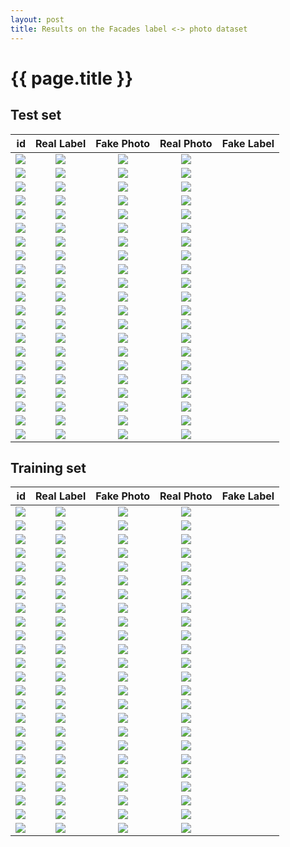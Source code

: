 ```yaml
---
layout: post
title: Results on the Facades label <-> photo dataset
---
```

{{ page.title }}
================

Test set
-------------------------------

| id | Real Label | Fake Photo | Real Photo | Fake Label |
|---:|:---------:|:----------:|:----------:|:----------:|
| ![]({{site.baseurl}}/images/facades/test/real_A/3.jpg) | ![]({{site.baseurl}}/images/facades/test/fake_B/3.jpg) | ![]({{site.baseurl}}/images/facades/test/real_B/3.jpg) | ![]({{site.baseurl}}/images/facades/test/fake_A/3.jpg) |
| ![]({{site.baseurl}}/images/facades/test/real_A/33.jpg) | ![]({{site.baseurl}}/images/facades/test/fake_B/33.jpg) | ![]({{site.baseurl}}/images/facades/test/real_B/33.jpg) | ![]({{site.baseurl}}/images/facades/test/fake_A/33.jpg) |
| ![]({{site.baseurl}}/images/facades/test/real_A/7.jpg) | ![]({{site.baseurl}}/images/facades/test/fake_B/7.jpg) | ![]({{site.baseurl}}/images/facades/test/real_B/7.jpg) | ![]({{site.baseurl}}/images/facades/test/fake_A/7.jpg) |
| ![]({{site.baseurl}}/images/facades/test/real_A/96.jpg) | ![]({{site.baseurl}}/images/facades/test/fake_B/96.jpg) | ![]({{site.baseurl}}/images/facades/test/real_B/96.jpg) | ![]({{site.baseurl}}/images/facades/test/fake_A/96.jpg) |
| ![]({{site.baseurl}}/images/facades/test/real_A/75.jpg) | ![]({{site.baseurl}}/images/facades/test/fake_B/75.jpg) | ![]({{site.baseurl}}/images/facades/test/real_B/75.jpg) | ![]({{site.baseurl}}/images/facades/test/fake_A/75.jpg) |
| ![]({{site.baseurl}}/images/facades/test/real_A/6.jpg) | ![]({{site.baseurl}}/images/facades/test/fake_B/6.jpg) | ![]({{site.baseurl}}/images/facades/test/real_B/6.jpg) | ![]({{site.baseurl}}/images/facades/test/fake_A/6.jpg) |
| ![]({{site.baseurl}}/images/facades/test/real_A/87.jpg) | ![]({{site.baseurl}}/images/facades/test/fake_B/87.jpg) | ![]({{site.baseurl}}/images/facades/test/real_B/87.jpg) | ![]({{site.baseurl}}/images/facades/test/fake_A/87.jpg) |
| ![]({{site.baseurl}}/images/facades/test/real_A/89.jpg) | ![]({{site.baseurl}}/images/facades/test/fake_B/89.jpg) | ![]({{site.baseurl}}/images/facades/test/real_B/89.jpg) | ![]({{site.baseurl}}/images/facades/test/fake_A/89.jpg) |
| ![]({{site.baseurl}}/images/facades/test/real_A/44.jpg) | ![]({{site.baseurl}}/images/facades/test/fake_B/44.jpg) | ![]({{site.baseurl}}/images/facades/test/real_B/44.jpg) | ![]({{site.baseurl}}/images/facades/test/fake_A/44.jpg) |
| ![]({{site.baseurl}}/images/facades/test/real_A/56.jpg) | ![]({{site.baseurl}}/images/facades/test/fake_B/56.jpg) | ![]({{site.baseurl}}/images/facades/test/real_B/56.jpg) | ![]({{site.baseurl}}/images/facades/test/fake_A/56.jpg) |
| ![]({{site.baseurl}}/images/facades/test/real_A/52.jpg) | ![]({{site.baseurl}}/images/facades/test/fake_B/52.jpg) | ![]({{site.baseurl}}/images/facades/test/real_B/52.jpg) | ![]({{site.baseurl}}/images/facades/test/fake_A/52.jpg) |
| ![]({{site.baseurl}}/images/facades/test/real_A/55.jpg) | ![]({{site.baseurl}}/images/facades/test/fake_B/55.jpg) | ![]({{site.baseurl}}/images/facades/test/real_B/55.jpg) | ![]({{site.baseurl}}/images/facades/test/fake_A/55.jpg) |
| ![]({{site.baseurl}}/images/facades/test/real_A/73.jpg) | ![]({{site.baseurl}}/images/facades/test/fake_B/73.jpg) | ![]({{site.baseurl}}/images/facades/test/real_B/73.jpg) | ![]({{site.baseurl}}/images/facades/test/fake_A/73.jpg) |
| ![]({{site.baseurl}}/images/facades/test/real_A/62.jpg) | ![]({{site.baseurl}}/images/facades/test/fake_B/62.jpg) | ![]({{site.baseurl}}/images/facades/test/real_B/62.jpg) | ![]({{site.baseurl}}/images/facades/test/fake_A/62.jpg) |
| ![]({{site.baseurl}}/images/facades/test/real_A/25.jpg) | ![]({{site.baseurl}}/images/facades/test/fake_B/25.jpg) | ![]({{site.baseurl}}/images/facades/test/real_B/25.jpg) | ![]({{site.baseurl}}/images/facades/test/fake_A/25.jpg) |
| ![]({{site.baseurl}}/images/facades/test/real_A/8.jpg) | ![]({{site.baseurl}}/images/facades/test/fake_B/8.jpg) | ![]({{site.baseurl}}/images/facades/test/real_B/8.jpg) | ![]({{site.baseurl}}/images/facades/test/fake_A/8.jpg) |
| ![]({{site.baseurl}}/images/facades/test/real_A/32.jpg) | ![]({{site.baseurl}}/images/facades/test/fake_B/32.jpg) | ![]({{site.baseurl}}/images/facades/test/real_B/32.jpg) | ![]({{site.baseurl}}/images/facades/test/fake_A/32.jpg) |
| ![]({{site.baseurl}}/images/facades/test/real_A/15.jpg) | ![]({{site.baseurl}}/images/facades/test/fake_B/15.jpg) | ![]({{site.baseurl}}/images/facades/test/real_B/15.jpg) | ![]({{site.baseurl}}/images/facades/test/fake_A/15.jpg) |
| ![]({{site.baseurl}}/images/facades/test/real_A/91.jpg) | ![]({{site.baseurl}}/images/facades/test/fake_B/91.jpg) | ![]({{site.baseurl}}/images/facades/test/real_B/91.jpg) | ![]({{site.baseurl}}/images/facades/test/fake_A/91.jpg) |
| ![]({{site.baseurl}}/images/facades/test/real_A/13.jpg) | ![]({{site.baseurl}}/images/facades/test/fake_B/13.jpg) | ![]({{site.baseurl}}/images/facades/test/real_B/13.jpg) | ![]({{site.baseurl}}/images/facades/test/fake_A/13.jpg) |
| ![]({{site.baseurl}}/images/facades/test/real_A/88.jpg) | ![]({{site.baseurl}}/images/facades/test/fake_B/88.jpg) | ![]({{site.baseurl}}/images/facades/test/real_B/88.jpg) | ![]({{site.baseurl}}/images/facades/test/fake_A/88.jpg) |


Training set
------------------------------

| id | Real Label | Fake Photo | Real Photo | Fake Label |
|---:|:---------:|:----------:|:----------:|:----------:|
| ![]({{site.baseurl}}/images/facades/train/real_A/249.jpg) | ![]({{site.baseurl}}/images/facades/train/fake_B/249.jpg) | ![]({{site.baseurl}}/images/facades/train/real_B/249.jpg) | ![]({{site.baseurl}}/images/facades/train/fake_A/249.jpg) |
| ![]({{site.baseurl}}/images/facades/train/real_A/365.jpg) | ![]({{site.baseurl}}/images/facades/train/fake_B/365.jpg) | ![]({{site.baseurl}}/images/facades/train/real_B/365.jpg) | ![]({{site.baseurl}}/images/facades/train/fake_A/365.jpg) |
| ![]({{site.baseurl}}/images/facades/train/real_A/325.jpg) | ![]({{site.baseurl}}/images/facades/train/fake_B/325.jpg) | ![]({{site.baseurl}}/images/facades/train/real_B/325.jpg) | ![]({{site.baseurl}}/images/facades/train/fake_A/325.jpg) |
| ![]({{site.baseurl}}/images/facades/train/real_A/33.jpg) | ![]({{site.baseurl}}/images/facades/train/fake_B/33.jpg) | ![]({{site.baseurl}}/images/facades/train/real_B/33.jpg) | ![]({{site.baseurl}}/images/facades/train/fake_A/33.jpg) |
| ![]({{site.baseurl}}/images/facades/train/real_A/96.jpg) | ![]({{site.baseurl}}/images/facades/train/fake_B/96.jpg) | ![]({{site.baseurl}}/images/facades/train/real_B/96.jpg) | ![]({{site.baseurl}}/images/facades/train/fake_A/96.jpg) |
| ![]({{site.baseurl}}/images/facades/train/real_A/170.jpg) | ![]({{site.baseurl}}/images/facades/train/fake_B/170.jpg) | ![]({{site.baseurl}}/images/facades/train/real_B/170.jpg) | ![]({{site.baseurl}}/images/facades/train/fake_A/170.jpg) |
| ![]({{site.baseurl}}/images/facades/train/real_A/274.jpg) | ![]({{site.baseurl}}/images/facades/train/fake_B/274.jpg) | ![]({{site.baseurl}}/images/facades/train/real_B/274.jpg) | ![]({{site.baseurl}}/images/facades/train/fake_A/274.jpg) |
| ![]({{site.baseurl}}/images/facades/train/real_A/87.jpg) | ![]({{site.baseurl}}/images/facades/train/fake_B/87.jpg) | ![]({{site.baseurl}}/images/facades/train/real_B/87.jpg) | ![]({{site.baseurl}}/images/facades/train/fake_A/87.jpg) |
| ![]({{site.baseurl}}/images/facades/train/real_A/358.jpg) | ![]({{site.baseurl}}/images/facades/train/fake_B/358.jpg) | ![]({{site.baseurl}}/images/facades/train/real_B/358.jpg) | ![]({{site.baseurl}}/images/facades/train/fake_A/358.jpg) |
| ![]({{site.baseurl}}/images/facades/train/real_A/56.jpg) | ![]({{site.baseurl}}/images/facades/train/fake_B/56.jpg) | ![]({{site.baseurl}}/images/facades/train/real_B/56.jpg) | ![]({{site.baseurl}}/images/facades/train/fake_A/56.jpg) |
| ![]({{site.baseurl}}/images/facades/train/real_A/372.jpg) | ![]({{site.baseurl}}/images/facades/train/fake_B/372.jpg) | ![]({{site.baseurl}}/images/facades/train/real_B/372.jpg) | ![]({{site.baseurl}}/images/facades/train/fake_A/372.jpg) |
| ![]({{site.baseurl}}/images/facades/train/real_A/302.jpg) | ![]({{site.baseurl}}/images/facades/train/fake_B/302.jpg) | ![]({{site.baseurl}}/images/facades/train/real_B/302.jpg) | ![]({{site.baseurl}}/images/facades/train/fake_A/302.jpg) |
| ![]({{site.baseurl}}/images/facades/train/real_A/316.jpg) | ![]({{site.baseurl}}/images/facades/train/fake_B/316.jpg) | ![]({{site.baseurl}}/images/facades/train/real_B/316.jpg) | ![]({{site.baseurl}}/images/facades/train/fake_A/316.jpg) |
| ![]({{site.baseurl}}/images/facades/train/real_A/206.jpg) | ![]({{site.baseurl}}/images/facades/train/fake_B/206.jpg) | ![]({{site.baseurl}}/images/facades/train/real_B/206.jpg) | ![]({{site.baseurl}}/images/facades/train/fake_A/206.jpg) |
| ![]({{site.baseurl}}/images/facades/train/real_A/282.jpg) | ![]({{site.baseurl}}/images/facades/train/fake_B/282.jpg) | ![]({{site.baseurl}}/images/facades/train/real_B/282.jpg) | ![]({{site.baseurl}}/images/facades/train/fake_A/282.jpg) |
| ![]({{site.baseurl}}/images/facades/train/real_A/298.jpg) | ![]({{site.baseurl}}/images/facades/train/fake_B/298.jpg) | ![]({{site.baseurl}}/images/facades/train/real_B/298.jpg) | ![]({{site.baseurl}}/images/facades/train/fake_A/298.jpg) |
| ![]({{site.baseurl}}/images/facades/train/real_A/352.jpg) | ![]({{site.baseurl}}/images/facades/train/fake_B/352.jpg) | ![]({{site.baseurl}}/images/facades/train/real_B/352.jpg) | ![]({{site.baseurl}}/images/facades/train/fake_A/352.jpg) |
| ![]({{site.baseurl}}/images/facades/train/real_A/15.jpg) | ![]({{site.baseurl}}/images/facades/train/fake_B/15.jpg) | ![]({{site.baseurl}}/images/facades/train/real_B/15.jpg) | ![]({{site.baseurl}}/images/facades/train/fake_A/15.jpg) |
| ![]({{site.baseurl}}/images/facades/train/real_A/383.jpg) | ![]({{site.baseurl}}/images/facades/train/fake_B/383.jpg) | ![]({{site.baseurl}}/images/facades/train/real_B/383.jpg) | ![]({{site.baseurl}}/images/facades/train/fake_A/383.jpg) |
| ![]({{site.baseurl}}/images/facades/train/real_A/127.jpg) | ![]({{site.baseurl}}/images/facades/train/fake_B/127.jpg) | ![]({{site.baseurl}}/images/facades/train/real_B/127.jpg) | ![]({{site.baseurl}}/images/facades/train/fake_A/127.jpg) |
| ![]({{site.baseurl}}/images/facades/train/real_A/348.jpg) | ![]({{site.baseurl}}/images/facades/train/fake_B/348.jpg) | ![]({{site.baseurl}}/images/facades/train/real_B/348.jpg) | ![]({{site.baseurl}}/images/facades/train/fake_A/348.jpg) |
| ![]({{site.baseurl}}/images/facades/train/real_A/395.jpg) | ![]({{site.baseurl}}/images/facades/train/fake_B/395.jpg) | ![]({{site.baseurl}}/images/facades/train/real_B/395.jpg) | ![]({{site.baseurl}}/images/facades/train/fake_A/395.jpg) |
| ![]({{site.baseurl}}/images/facades/train/real_A/371.jpg) | ![]({{site.baseurl}}/images/facades/train/fake_B/371.jpg) | ![]({{site.baseurl}}/images/facades/train/real_B/371.jpg) | ![]({{site.baseurl}}/images/facades/train/fake_A/371.jpg) |
| ![]({{site.baseurl}}/images/facades/train/real_A/22.jpg) | ![]({{site.baseurl}}/images/facades/train/fake_B/22.jpg) | ![]({{site.baseurl}}/images/facades/train/real_B/22.jpg) | ![]({{site.baseurl}}/images/facades/train/fake_A/22.jpg) |
